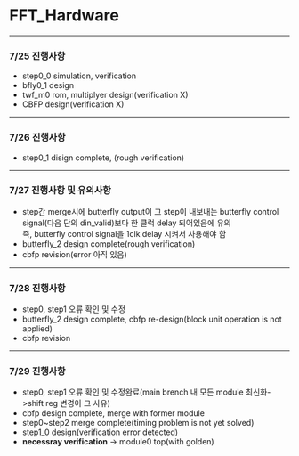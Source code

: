 # FFT_Hardware

---
### 7/25 진행사항
- step0_0 simulation, verification
- bfly0_1 design
- twf_m0 rom, multiplyer design(verification X)
- CBFP design(verification X)
---
### 7/26 진행사항
- step0_1 disign complete, (rough verification)
---
### 7/27 진행사항 및 유의사항
- step간 merge시에 butterfly output이 그 step이 내보내는 butterfly control signal(다음 단의 din_valid)보다 한 클럭 delay 되어있음에 유의  
  즉, butterfly control signal을 1clk delay 시켜서 사용해야 함
- butterfly_2 design complete(rough verification)
- cbfp revision(error 아직 있음)
---
### 7/28 진행사항
- step0, step1 오류 확인 및 수정
- butterfly_2 design complete, cbfp re-design(block unit operation is not applied)
- cbfp revision
---
### 7/29 진행사항
- step0, step1 오류 확인 및 수정완료(main brench 내 모든 module 최신화->shift reg 변경이 그 사유)
- cbfp design complete, merge with former module
- step0~step2 merge complete(timing problem is not yet solved)
- step1_0 design(verification error detected)
- **necessray verification** -> module0 top(with golden)
